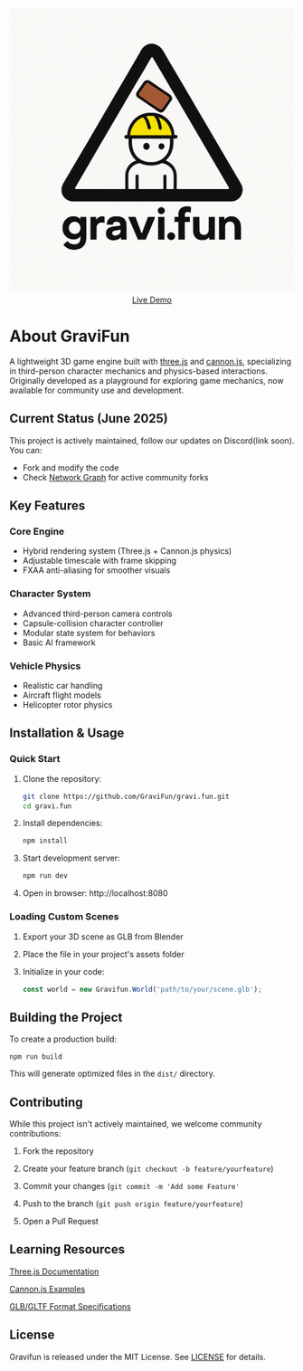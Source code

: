 <p align="center">
  <a href="https://gravi.fun"><img src="./src/img/logo.png" alt="Gravifun Logo"></a>
  <br>
  <a href="https://gravi.fun">Live Demo</a>
</p>

# About GraviFun

A lightweight 3D game engine built with [three.js](https://threejs.org/) and [cannon.js](https://github.com/schteppe/cannon.js), specializing in third-person character mechanics and physics-based interactions. Originally developed as a playground for exploring game mechanics, now available for community use and development.

## Current Status (June 2025)

This project is actively maintained, follow our updates on Discord(link soon). You can:
- Fork and modify the code
- Check [Network Graph](https://github.com/GraviFun/gravi.fun/network) for active community forks

## Key Features

### Core Engine
- Hybrid rendering system (Three.js + Cannon.js physics)
- Adjustable timescale with frame skipping
- FXAA anti-aliasing for smoother visuals

### Character System
- Advanced third-person camera controls
- Capsule-collision character controller
- Modular state system for behaviors
- Basic AI framework

### Vehicle Physics
- Realistic car handling
- Aircraft flight models
- Helicopter rotor physics

## Installation & Usage

### Quick Start
1. Clone the repository:
   ```bash
   git clone https://github.com/GraviFun/gravi.fun.git
   cd gravi.fun
2. Install dependencies:
    ```bash
    npm install
3. Start development server:

    ```bash
    npm run dev
4. Open in browser:
    http://localhost:8080

### Loading Custom Scenes
1. Export your 3D scene as GLB from Blender

2. Place the file in your project's assets folder

3. Initialize in your code:

    ```javascript
    const world = new Gravifun.World('path/to/your/scene.glb');

## Building the Project
To create a production build:

    npm run build
    
This will generate optimized files in the ```dist/``` directory.

## Contributing
While this project isn't actively maintained, we welcome community contributions:

1. Fork the repository

2. Create your feature branch (```git checkout -b feature/yourfeature```)

3. Commit your changes (```git commit -m 'Add some Feature'```

4. Push to the branch (```git push origin feature/yourfeature```)

5. Open a Pull Request

## Learning Resources
[Three.js Documentation](https://threejs.org/docs/)

[Cannon.js Examples](https://github.com/schteppe/cannon.js/tree/master/examples)

[GLB/GLTF Format Specifications](https://www.khronos.org/gltf/)

## License
Gravifun is released under the MIT License. See [LICENSE](https://github.com/GraviFun/gravi.fun/blob/main/LICENSE) for details.
